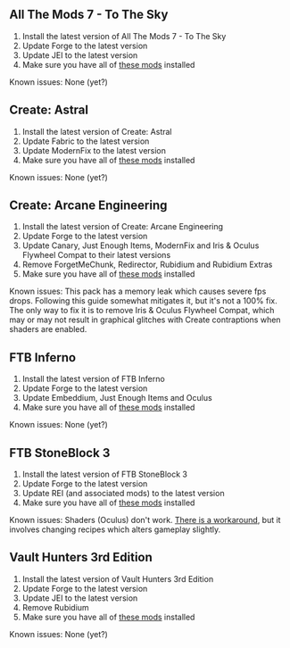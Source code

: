 ## All The Mods 7 - To The Sky

1. Install the latest version of All The Mods 7 - To The Sky
2. Update Forge to the latest version
3. Update JEI to the latest version
4. Make sure you have all of [these mods](https://github.com/Radk6/MC-Optimization-Guide/blob/main/mods-n-stuff/1.18.2.md#forge) installed

Known issues: None (yet?)

## Create: Astral

1. Install the latest version of Create: Astral
2. Update Fabric to the latest version
3. Update ModernFix to the latest version
4. Make sure you have all of [these mods](https://github.com/Radk6/MC-Optimization-Guide/blob/main/mods-n-stuff/1.18.2.md#fabric) installed

Known issues: None (yet?)

## Create: Arcane Engineering

1. Install the latest version of Create: Arcane Engineering
2. Update Forge to the latest version
3. Update Canary, Just Enough Items, ModernFix and Iris & Oculus Flywheel Compat to their latest versions
4. Remove ForgetMeChunk, Redirector, Rubidium and Rubidium Extras
5. Make sure you have all of [these mods](https://github.com/Radk6/MC-Optimization-Guide/blob/main/mods-n-stuff/1.18.2.md#fabric) installed

Known issues: This pack has a memory leak which causes severe fps drops. Following this guide somewhat mitigates it, but it's not a 100% fix. The only way to fix it is to remove Iris & Oculus Flywheel Compat, which may or may not result in graphical glitches with Create contraptions when shaders are enabled.

## FTB Inferno

1. Install the latest version of FTB Inferno
2. Update Forge to the latest version
3. Update Embeddium, Just Enough Items and Oculus
4. Make sure you have all of [these mods](https://github.com/Radk6/MC-Optimization-Guide/blob/main/mods-n-stuff/1.18.2.md#forge) installed

Known issues: None (yet?)

## FTB StoneBlock 3

1. Install the latest version of FTB StoneBlock 3
2. Update Forge to the latest version
3. Update REI (and associated mods) to the latest version
4. Make sure you have all of [these mods](https://github.com/Radk6/MC-Optimization-Guide/blob/main/mods-n-stuff/1.18.2.md#forge) installed

Known issues: Shaders (Oculus) don't work. [There is a workaround](https://www.reddit.com/r/feedthebeast/comments/yrpulh/i_figured_out_how_to_get_shaders_in_stoneblock_3/), but it involves changing recipes which alters gameplay slightly.

## Vault Hunters 3rd Edition

1. Install the latest version of Vault Hunters 3rd Edition
2. Update Forge to the latest version
3. Update JEI to the latest version
4. Remove Rubidium
5. Make sure you have all of [these mods](https://github.com/Radk6/MC-Optimization-Guide/blob/main/mods-n-stuff/1.18.2.md#forge) installed

Known issues: None (yet?)

